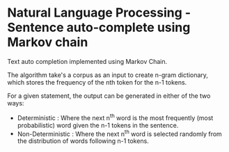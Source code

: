 # Natural Language Processing - Sentence auto-complete using Markov chain

Text auto completion implemented using Markov Chain. 

The algorithm take's a corpus as an input to create n-gram dictionary, which stores the frequency of the nth token for the n-1 tokens. 

For a given statement, the output can be generated in either of the two ways:

* Deterministic : Where the next n<sup>th</sup> word is the most frequently (most probabilistic) word given the n-1 tokens in the sentence.
* Non-Deterministic : Where the next n<sup>th</sup> word is selected randomly from the distribution of words following n-1 tokens.
